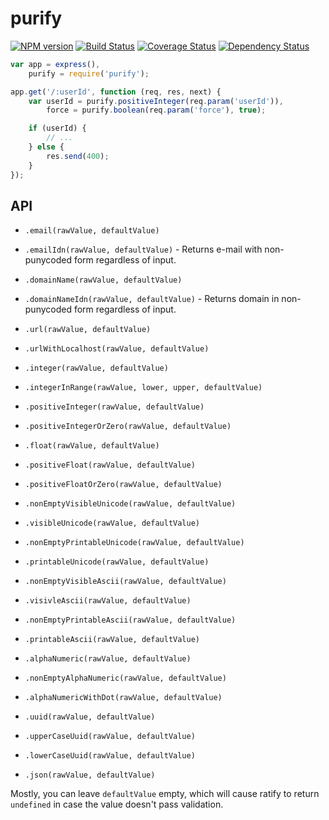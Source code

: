 purify
======

[![NPM version](https://badge.fury.io/js/purify.png)](http://badge.fury.io/js/purify)
[![Build Status](https://travis-ci.org/One-com/purify.png?branch=master)](https://travis-ci.org/One-com/purify)
[![Coverage Status](https://coveralls.io/repos/One-com/purify/badge.png)](https://coveralls.io/r/One-com/purify)
[![Dependency Status](https://david-dm.org/One-com/purify.png)](https://david-dm.org/One-com/purify)



```javascript
var app = express(),
    purify = require('purify');

app.get('/:userId', function (req, res, next) {
    var userId = purify.positiveInteger(req.param('userId')),
        force = purify.boolean(req.param('force'), true);

    if (userId) {
        // ...
    } else {
        res.send(400);
    }
});
```

API
---

* `.email(rawValue, defaultValue)`
* `.emailIdn(rawValue, defaultValue)` - Returns e-mail with non-punycoded form regardless of input.
* `.domainName(rawValue, defaultValue)`
* `.domainNameIdn(rawValue, defaultValue)` - Returns domain in non-punycoded form regardless of input.
* `.url(rawValue, defaultValue)`
* `.urlWithLocalhost(rawValue, defaultValue)`

* `.integer(rawValue, defaultValue)`
* `.integerInRange(rawValue, lower, upper, defaultValue)`
* `.positiveInteger(rawValue, defaultValue)`
* `.positiveIntegerOrZero(rawValue, defaultValue)`
* `.float(rawValue, defaultValue)`
* `.positiveFloat(rawValue, defaultValue)`
* `.positiveFloatOrZero(rawValue, defaultValue)`

* `.nonEmptyVisibleUnicode(rawValue, defaultValue)`
* `.visibleUnicode(rawValue, defaultValue)`
* `.nonEmptyPrintableUnicode(rawValue, defaultValue)`
* `.printableUnicode(rawValue, defaultValue)`
* `.nonEmptyVisibleAscii(rawValue, defaultValue)`
* `.visivleAscii(rawValue, defaultValue)`
* `.nonEmptyPrintableAscii(rawValue, defaultValue)`
* `.printableAscii(rawValue, defaultValue)`

* `.alphaNumeric(rawValue, defaultValue)`
* `.nonEmptyAlphaNumeric(rawValue, defaultValue)`
* `.alphaNumericWithDot(rawValue, defaultValue)`

* `.uuid(rawValue, defaultValue)`
* `.upperCaseUuid(rawValue, defaultValue)`
* `.lowerCaseUuid(rawValue, defaultValue)`

* `.json(rawValue, defaultValue)`

Mostly, you can leave `defaultValue` empty, which will cause ratify to return
`undefined` in case the value doesn't pass validation.

